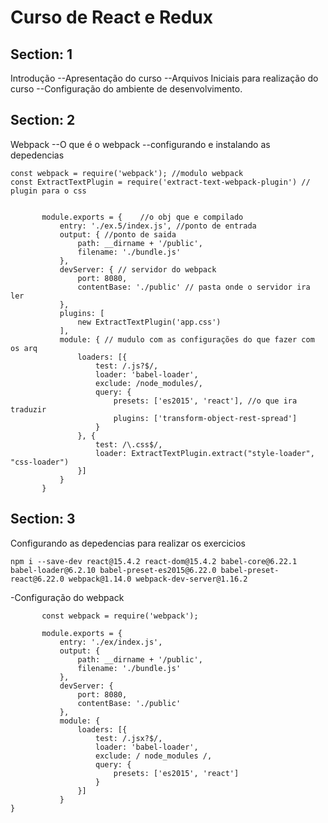 # Curso de React e Redux

## Section: 1

Introdução
 --Apresentação do curso
 --Arquivos Iniciais para realização do curso
 --Configuração do ambiente de desenvolvimento.

## Section: 2

Webpack
 --O que é o webpack
 --configurando e instalando as depedencias

 ```
const webpack = require('webpack'); //modulo webpack
const ExtractTextPlugin = require('extract-text-webpack-plugin') // plugin para o css


        module.exports = {    //o obj que e compilado
            entry: './ex.5/index.js', //ponto de entrada
            output: { //ponto de saida
                path: __dirname + '/public',
                filename: './bundle.js'
            },
            devServer: { // servidor do webpack
                port: 8080,
                contentBase: './public' // pasta onde o servidor ira ler
            },
            plugins: [
                new ExtractTextPlugin('app.css')
            ],
            module: { // mudulo com as configurações do que fazer com os arq
                loaders: [{
                    test: /.js?$/,
                    loader: 'babel-loader',
                    exclude: /node_modules/,
                    query: {
                        presets: ['es2015', 'react'], //o que ira traduzir
                        plugins: ['transform-object-rest-spread']
                    }
                }, {
                    test: /\.css$/,
                    loader: ExtractTextPlugin.extract("style-loader", "css-loader")
                }]
            }
        }
 ```

## Section: 3

Configurando as depedencias para realizar os exercicios

 ```
npm i --save-dev react@15.4.2 react-dom@15.4.2 babel-core@6.22.1 babel-loader@6.2.10 babel-preset-es2015@6.22.0 babel-preset-react@6.22.0 webpack@1.14.0 webpack-dev-server@1.16.2

 ```

 -Configuração do webpack

 ```
        const webpack = require('webpack');

        module.exports = {
            entry: './ex/index.js',
            output: {
                path: __dirname + '/public',
                filename: './bundle.js'
            },
            devServer: {
                port: 8080,
                contentBase: './public'
            },
            module: {
                loaders: [{
                    test: /.jsx?$/,
                    loader: 'babel-loader',
                    exclude: / node_modules /,
                    query: {
                        presets: ['es2015', 'react']
                    }
                }]
            }
}

 ```